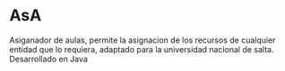 # AsA
Asiganador de aulas, permite la asignacion de los recursos de cualquier entidad que lo requiera, adaptado para la universidad nacional de salta. Desarrollado en Java

